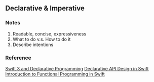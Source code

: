 ## Declarative & Imperative

### Notes
1. Readable, concise, expressiveness
2. What to do v.s. How to do it
3. Describe intentions

### Reference
[Swift 3 and Declarative Programming](https://possiblemobile.com/2016/09/swift-3-declarative-programming/)
[Declarative API Design in Swift](http://blog.benjamin-encz.de/post/declarative-api-design-in-swift/)
[Introduction to Functional Programming in Swift](https://www.raywenderlich.com/114456/introduction-functional-programming-swift)
